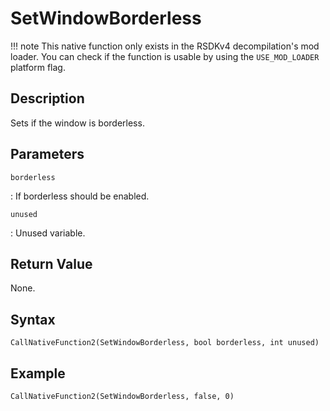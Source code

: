 # SetWindowBorderless

!!! note
    This native function only exists in the RSDKv4 decompilation's mod loader. You can check if the function is usable by using the `USE_MOD_LOADER` platform flag.

## Description
Sets if the window is borderless.

## Parameters
`borderless`

:   If borderless should be enabled.

`unused`

:   Unused variable.

## Return Value
None.

## Syntax
```
CallNativeFunction2(SetWindowBorderless, bool borderless, int unused)
```

## Example
```
CallNativeFunction2(SetWindowBorderless, false, 0)
```